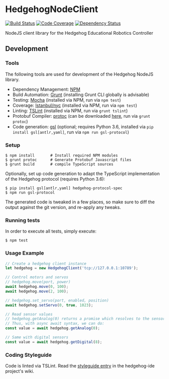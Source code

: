 # HedgehogNodeClient
[![Build Status](https://travis-ci.org/PRIArobotics/HedgehogNodeClient.svg?branch=master)](https://travis-ci.org/PRIArobotics/HedgehogNodeClient)
[![Code Coverage](https://coveralls.io/repos/github/PRIArobotics/HedgehogNodeClient/badge.svg?branch=master)](https://coveralls.io/github/PRIArobotics/HedgehogNodeClient?branch=master)
[![Dependency Status](https://david-dm.org/priarobotics/HedgehogNodeClient/status.svg)](https://david-dm.org/priarobotics/HedgehogNodeClient)

NodeJS client library for the Hedgehog Educational Robotics Controller

## Development
### Tools
The following tools are used for development of the Hedgehog NodeJS library.
- Dependency Management: [NPM](https://www.npmjs.com/)
- Build Automation: [Grunt](http://gruntjs.com/) (installing Grunt CLI globally is advisable)
- Testing: [Mocha](http://mochajs.org/) (installed via NPM, run via `npm test`)
- Coverage: [Istanbul/nyc](https://istanbul.js.org/) (installed via NPM, run via `npm test`)
- Linting: [TSLint](https://palantir.github.io/tslint/) (installed via NPM, run via `grunt tslint`)
- Protobuf Compiler: [protoc](https://github.com/google/protobuf) (can be downloaded [here](https://github.com/google/protobuf/releases), run via `grunt protoc`)
- Code generation: [gsl](https://github.com/SillyFreak/gsl) (optional; requires Python 3.6, installed via `pip install gsl[antlr,yaml]`, run via `npm run gsl-protocol`)

### Setup
```
$ npm install       # Install required NPM modules
$ grunt protoc      # Generate Protobuf Javascript files
$ grunt build       # compile TypeScript sources
```

Optionally, set up code generation to adapt the TypeScript implementation of the Hedgehog protocol (requires Python 3.6):

```
$ pip install gsl[antlr,yaml] hedgehog-protocol-spec
$ npm run gsl-protocol
```

The generated code is tweaked in a few places, so make sure to diff the output against the git version,
and re-apply any tweaks.

### Running tests
In order to execute all tests, simply execute:
```
$ npm test
```

### Usage Example
```TypeScript
// Create a hedgehog client instance
let hedgehog = new HedgehogClient('tcp://127.0.0.1:10789');

// Control motors and servos
// hedgehog.move(port, power)
await hedgehog.move(0, 100);
await hedgehog.move(2, 100);

// hedgehog.set_servo(port, enabled, position)
await hedgehog.setServo(0, true, 1023);

// Read sensor values
// hedgehog.getAnalog(0) returns a promise which resolves to the sensor value
// Thus, with async await syntax, we can do:
const value = await hedgehog.getAnalog(0);

// Same with digital sensors
const value = await hedgehog.getDigital(8);
```

### Coding Styleguide
Code is linted via TSLint.
Read the [styleguide entry](https://github.com/PRIArobotics/hedgehog-ide/wiki/Styleguide) in the hedgehog-ide project's wiki.

